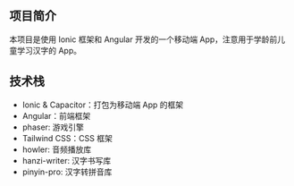 ## 项目简介

本项目是使用 Ionic 框架和 Angular 开发的一个移动端 App，注意用于学龄前儿童学习汉字的 App。

## 技术栈

- Ionic & Capacitor：打包为移动端 App 的框架
- Angular：前端框架
- phaser: 游戏引擎
- Tailwind CSS：CSS 框架
- howler: 音频播放库
- hanzi-writer: 汉字书写库
- pinyin-pro: 汉字转拼音库
